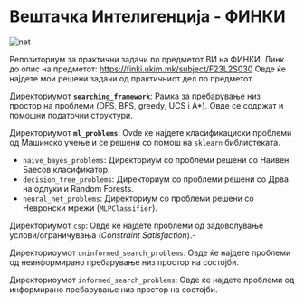 # Вештачка Интелигенција - ФИНКИ

![net](https://github.com/user-attachments/assets/f506e948-4a74-4d69-a030-7690e3069907)


Репозиториум за практични задачи по предметот ВИ на ФИНКИ. Линк до опис на предметот: https://finki.ukim.mk/subject/F23L2S030
Овде ќе најдете мои решени задачи од практичниот дел по предметот.

Директориумот **``searching_framework``**: Рамка за пребарување низ простор на проблеми (DFS, BFS, greedy, UCS i A*). Овде се содржат и помошни податочни структури.

Директориумот **``ml_problems``**: Ovde ќе најдете класификациски проблеми од Машинско учење и се решени со помош на ``sklearn`` библиотеката.
-  ``naive_bayes_problems``: Директориум со проблеми решени со Наивен Баесов класификатор.
-  ``decision_tree_problems``: Директориум со проблеми решени со Дрва на одлуки и Random Forests.
-  ``neural_net_problems``: Директориум со проблеми решени со Невронски мрежи (``MLPClassifier``).

Директориумот ``csp``: Овде ќе најдете проблеми од задоволување услови/ограничувања (*Constraint Satisfaction*).-

Директориоумот ``uninformed_search_problems``: Овде ќе најдете проблеми од неинформирано пребарување низ простор на состојби.

Директориоумот ``informed_search_problems``: Овде ќе најдете проблеми од информирано пребарување низ простор на состојби.
